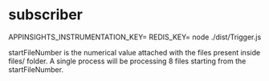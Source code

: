 # subscriber
APPINSIGHTS_INSTRUMENTATION_KEY=<AppInsightKey> REDIS_KEY=<RedisPWD>  node ./dist/Trigger.js <startFileNumber>
  
  
  startFileNumber is the numerical value attached with the files present inside files/ folder. A single process will be processing 8 files starting from the startFileNumber.
